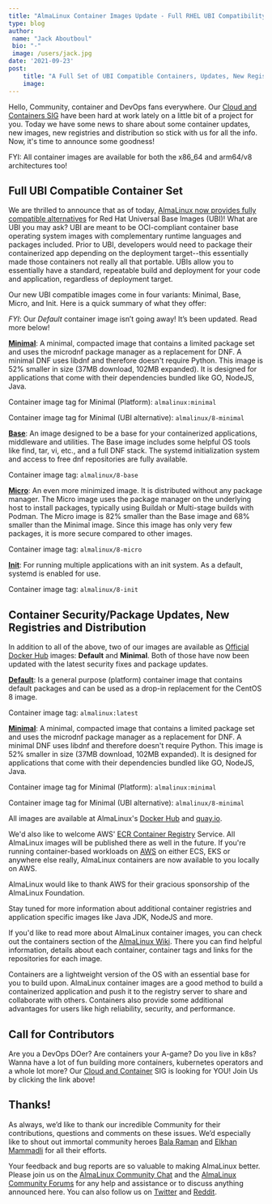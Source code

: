 ```yaml
---
title: "AlmaLinux Container Images Update - Full RHEL UBI Compatibility!"
type: blog
author: 
 name: "Jack Aboutboul"
 bio: "-"
 image: /users/jack.jpg
date: '2021-09-23'
post:
    title: "A Full Set of UBI Compatible Containers, Updates, New Registries and More."
    image: 
---
```


Hello, Community, container and DevOps fans everywhere. Our [Cloud and Containers SIG](https://wiki.almalinux.org/sigs/Cloud.html) have been hard at work lately on a little bit of a project for you. Today we have some news to share about some container updates, new images, new registries and distribution so stick with us for all the info. Now, it's time to announce some goodness!

FYI: All container images are available for both the x86_64 and arm64/v8 architectures too!

## Full UBI Compatible Container Set

We are thrilled to announce that as of today, [AlmaLinux now provides fully compatible alternatives](https://wiki.almalinux.org/containers/docker-images.html) for Red Hat Universal Base Images (UBI)! What are UBI you may ask? UBI are meant to be OCI-compliant container base operating system images with complementary runtime languages and packages included. Prior to UBI, developers would need to package their containerized app depending on the deployment target--this essentially made those containers not really all that portable. UBIs allow you to essentially have a standard, repeatable build and deployment for your code and application, regardless of deployment target.

Our new UBI compatible images come in four variants: Minimal, Base, Micro, and Init. Here is a quick summary of what they offer:

*FYI*: Our *Default* container image isn’t going away! It’s been updated. Read more below!

[**Minimal**](https://wiki.almalinux.org/containers/docker-images.html#almalinux-minimal): A minimal, compacted image that contains a limited package set and uses the microdnf package manager as a replacement for DNF. A minimal DNF uses libdnf and therefore doesn't require Python. This image is 52% smaller in size (37MB download, 102MB expanded). It is designed for applications that come with their dependencies bundled like GO, NodeJS, Java.

Container image tag for Minimal (Platform): `almalinux:minimal`

Container image tag for Minimal (UBI alternative): `almalinux/8-minimal`

[**Base**](https://wiki.almalinux.org/containers/docker-images.html#almalinux-base): An image designed to be a base for your containerized applications, middleware and utilities. The Base image includes some helpful OS tools like find, tar, vi, etc., and a full DNF stack. The systemd initialization system and access to free dnf repositories are fully available.

Container image tag: `almalinux/8-base`

[**Micro**](https://wiki.almalinux.org/containers/docker-images.html#almalinux-micro): An even more minimized image. It is distributed without any package manager. The Micro image uses the package manager on the underlying host to install packages, typically using Buildah or Multi-stage builds with Podman. The Micro image is 82% smaller than the Base image and 68% smaller than the Minimal image. Since this image has only very few packages, it is more secure compared to other images.

Container image tag: `almalinux/8-micro`

[**Init**](https://wiki.almalinux.org/containers/docker-images.html#almalinux-init): For running multiple applications with an init system. As a default, systemd is enabled for use.

Container image tag: `almalinux/8-init`

## Container Security/Package Updates, New Registries and Distribution

In addition to all of the above, two of our images are available as [Official Docker Hub](https://hub.docker.com/_/almalinux) images: **Default** and **Minimal**. Both of those have now been updated with the latest security fixes and package updates.

[**Default**](https://wiki.almalinux.org/containers/docker-images.html#almalinux-default-platform): Is a general purpose (platform) container image that contains default packages and can be used as a drop-in replacement for the CentOS 8 image.

Container image tag: `almalinux:latest`

[**Minimal**](https://wiki.almalinux.org/containers/docker-images.html#almalinux-minimal): A minimal, compacted image that contains a limited package set and uses the microdnf package manager as a replacement for DNF. A minimal DNF uses libdnf and therefore doesn't require Python. This image is 52% smaller in size (37MB download, 102MB expanded). It is designed for applications that come with their dependencies bundled like GO, NodeJS, Java.

Container image tag for Minimal (Platform): `almalinux:minimal`

Container image tag for Minimal (UBI alternative): `almalinux/8-minimal`

All images are available at AlmaLinux's [Docker Hub](https://hub.docker.com/_/almalinux) and [quay.io](https://quay.io/repository/almalinuxorg/almalinux).

We'd also like to welcome AWS' [ECR Container Registry](https://gallery.ecr.aws/?searchTerm=almalinux) Service. All AlmaLinux images will be published there as well in the future. If you're running container-based workloads on [AWS](https://aws.amazon.com/) on either ECS, EKS or anywhere else really, AlmaLinux containers are now available to you locally on AWS.

AlmaLinux would like to thank AWS for their gracious sponsorship of the AlmaLinux Foundation.

Stay tuned for more information about additional container registries and application specific images like Java JDK, NodeJS and more.

If you'd like to read more about AlmaLinux container images, you can check out the containers section of the [AlmaLinux Wiki](https://wiki.almalinux.org/containers/docker-images.html). There you can find helpful information, details about each container, container tags and links for the repositories for each image.

Containers are a lightweight version of the OS with an essential base for you to build upon. AlmaLinux container images are a good method to build a containerized application and push it to the registry server to share and collaborate with others. Containers also provide some additional advantages for users like high reliability, security, and performance.

## Call for Contributors

Are you a DevOps DOer? Are containers your A-game? Do you live in k8s? Wanna have a lot of fun building more containers, kubernetes operators and a whole lot more? Our [Cloud and Container](https://chat.almalinux.org/almalinux/channels/sigvirtcontainer) SIG is looking for YOU! Join Us by clicking the link above!

## Thanks!

As always, we’d like to thank our incredible Community for their contributions, questions and comments on these issues. We’d especially like to shout out immortal community heroes [Bala Raman](https://github.com/srbala) and [Elkhan Mammadli](https://github.com/LKHN) for all their efforts.

Your feedback and bug reports are so valuable to making AlmaLinux better. Please join us on the [AlmaLinux Community Chat](https://chat.almalinux.org/) and the [AlmaLinux Community Forums](https://forums.almalinux.org/) for any help and assistance or to discuss anything announced here. You can also follow us on [Twitter](https://twitter.com/almalinux) and [Reddit](https://reddit.com/r/AlmaLinux).

